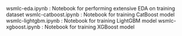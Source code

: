 wsmlc-eda.ipynb			: Notebook for performing extensive EDA on training dataset
wsmlc-catboost.ipynb    : Notebook for training CatBoost model
wsmlc-lightgbm.ipynb    : Notebook for training LightGBM model
wsmlc-xgboost.ipynb     : Notebook for training XGBoost model

